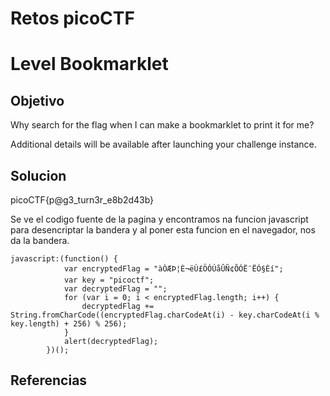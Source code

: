 # Retos picoCTF

# Level Bookmarklet

## Objetivo
Why search for the flag when I can make a bookmarklet to print it for me?

Additional details will be available after launching your challenge instance.

## Solucion
picoCTF{p@g3_turn3r_e8b2d43b}

Se ve el codigo fuente de la pagina y encontramos na funcion javascript para desencriptar la bandera y al poner esta funcion en el navegador, nos da la bandera.

```
javascript:(function() {
            var encryptedFlag = "àÒÆÞ¦È¬ëÙ£ÖÓÚåÛÑ¢ÕÓË¨ËÓ§Èí";
            var key = "picoctf";
            var decryptedFlag = "";
            for (var i = 0; i < encryptedFlag.length; i++) {
                decryptedFlag += String.fromCharCode((encryptedFlag.charCodeAt(i) - key.charCodeAt(i % key.length) + 256) % 256);
            }
            alert(decryptedFlag);
        })();
```

## Referencias


